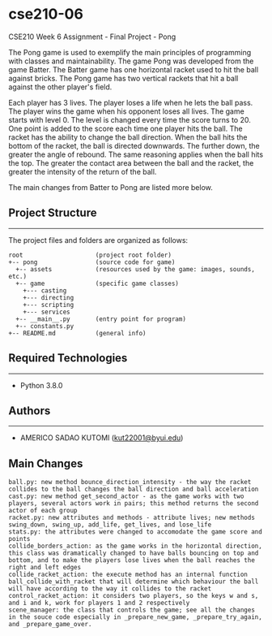 # cse210-06
CSE210 Week 6 Assignment - Final Project - Pong

The Pong game is used to exemplify the main principles of programming with classes and maintainability. The game Pong was developed from the game Batter. The Batter game has one horizontal racket used to hit the ball against bricks. The Pong game has two vertical rackets that hit a ball against the other player's field. 

Each player has 3 lives. The player loses a life when he lets the ball pass. The player wins the game when his opponent loses all lives.
The game starts with level 0. The level is changed every time the score turns to 20. One point is added to the score each time one player hits the ball.
The racket has the ability to change the ball direction. When the ball hits the bottom of the racket, the ball is directed downwards. The further down, the greater the angle of rebound. The same reasoning applies when the ball hits the top.
The greater the contact area between the ball and the racket, the greater the intensity of the return of the ball.

The main changes from Batter to Pong are listed more below.

## Project Structure
---
The project files and folders are organized as follows:
```
root                    (project root folder)
+-- pong                (source code for game)
  +-- assets            (resources used by the game: images, sounds, etc.)
  +-- game              (specific game classes)
    +--- casting
    +--- directing
    +--- scripting
    +--- services
  +-- __main__.py       (entry point for program)
  +-- constants.py
+-- README.md           (general info)
```

## Required Technologies
---
* Python 3.8.0

## Authors
---
* AMERICO SADAO KUTOMI (kut22001@byui.edu)

## Main Changes
```
ball.py: new method bounce_direction_intensity - the way the racket collides to the ball changes the ball direction and ball acceleration
cast.py: new method get_second_actor - as the game works with two players, several actors work in pairs; this method returns the second actor of each group
racket.py: new attributes and methods - attribute lives; new methods swing_down, swing_up, add_life, get_lives, and lose_life
stats.py: the attributes were changed to accomodate the game score and points
collide_borders_action: as the game works in the horizontal direction, this class was dramatically changed to have balls bouncing on top and bottom, and to make the players lose lives when the ball reaches the right and left edges
collide_racket_action: the execute method has an internal function ball_collide_with_racket that will determine which behaviour the ball will have according to the way it collides to the racket
control_racket_action: it considers two players, so the keys w and s, and i and k, work for players 1 and 2 respectively
scene_manager: the class that controls the game; see all the changes in the souce code especially in _prepare_new_game, _prepare_try_again, and _prepare_game_over.

```
